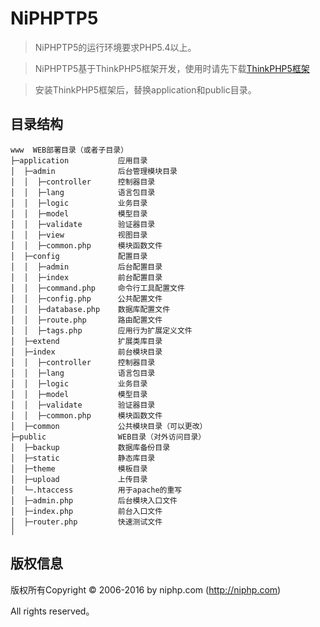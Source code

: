 # NiPHPTP5

> NiPHPTP5的运行环境要求PHP5.4以上。

> NiPHPTP5基于ThinkPHP5框架开发，使用时请先下载[ThinkPHP5框架](http://www.thinkphp.cn/)

> 安装ThinkPHP5框架后，替换application和public目录。

## 目录结构

~~~
www  WEB部署目录（或者子目录）
├─application           应用目录
│  ├─admin              后台管理模块目录
│  │  ├─controller      控制器目录
│  │  ├─lang            语言包目录
│  │  ├─logic           业务目录
│  │  ├─model           模型目录
│  │  ├─validate        验证器目录
│  │  ├─view            视图目录
│  │  ├─common.php      模块函数文件
│  ├─config             配置目录
│  │  ├─admin           后台配置目录
│  │  ├─index           前台配置目录
│  │  ├─command.php     命令行工具配置文件
│  │  ├─config.php      公共配置文件
│  │  ├─database.php    数据库配置文件
│  │  ├─route.php       路由配置文件
│  │  ├─tags.php        应用行为扩展定义文件
│  ├─extend             扩展类库目录
│  ├─index              前台模块目录
│  │  ├─controller      控制器目录
│  │  ├─lang            语言包目录
│  │  ├─logic           业务目录
│  │  ├─model           模型目录
│  │  ├─validate        验证器目录
│  │  ├─common.php      模块函数文件
│  ├─common             公共模块目录（可以更改）
├─public                WEB目录（对外访问目录）
│  ├─backup             数据库备份目录
│  ├─static             静态库目录
│  ├─theme              模板目录
│  ├─upload             上传目录
│  └─.htaccess          用于apache的重写
│  ├─admin.php          后台模块入口文件
│  ├─index.php          前台入口文件
│  ├─router.php         快速测试文件
│
~~~

## 版权信息

版权所有Copyright © 2006-2016 by niphp.com (http://niphp.com)

All rights reserved。